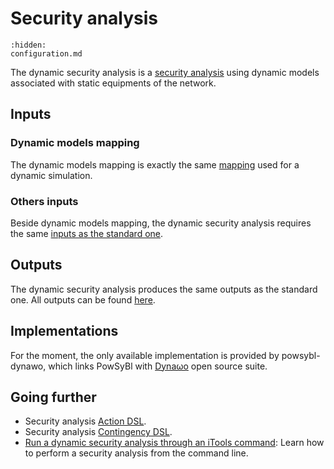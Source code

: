# Security analysis

```{toctree}
:hidden:
configuration.md
```

The dynamic security analysis is a [security analysis](../security/index.md) using dynamic models associated with static equipments of the network.

## Inputs

### Dynamic models mapping
The dynamic models mapping is exactly the same [mapping](../dynamic/index.md#dynamic-models-mapping) used for a dynamic simulation.

### Others inputs
Beside dynamic models mapping, the dynamic security analysis requires the same [inputs as the standard one](../security/index.md#inputs).

## Outputs
The dynamic security analysis produces the same outputs as the standard one. All outputs can be found [here](../security/index.md#outputs).

## Implementations
For the moment, the only available implementation is provided by powsybl-dynawo, which links PowSyBl with [Dynaωo](http://dynawo.org) open source suite.

## Going further
- Security analysis [Action DSL](../security/action-dsl.md).
- Security analysis [Contingency DSL](../security/action-dsl.md).
- [Run a dynamic security analysis through an iTools command](../../user/itools/dynamic-security-analysis.md): Learn how to perform a security analysis from the command line. 
